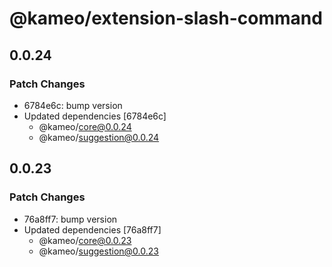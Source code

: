 # @kameo/extension-slash-command

## 0.0.24

### Patch Changes

- 6784e6c: bump version
- Updated dependencies [6784e6c]
  - @kameo/core@0.0.24
  - @kameo/suggestion@0.0.24

## 0.0.23

### Patch Changes

- 76a8ff7: bump version
- Updated dependencies [76a8ff7]
  - @kameo/core@0.0.23
  - @kameo/suggestion@0.0.23
